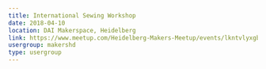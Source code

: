 ```yaml
---
title: International Sewing Workshop
date: 2018-04-10
location: DAI Makerspace, Heidelberg
link: https://www.meetup.com/Heidelberg-Makers-Meetup/events/lkntvlyxgbnb/
usergroup: makershd
type: usergroup
---
```

